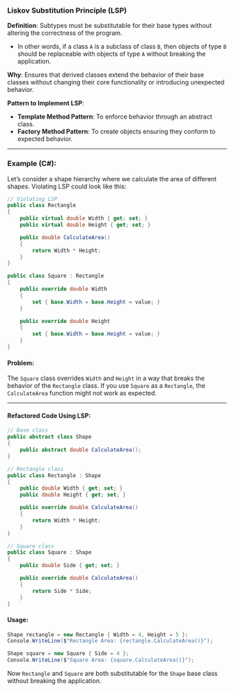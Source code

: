 ﻿### **Liskov Substitution Principle (LSP)**

**Definition**: Subtypes must be substitutable for their base types without altering the correctness of the program.
- In other words, if a class `A` is a subclass of class `B`, then objects of type `B` should be replaceable with objects of type `A` without breaking the application.

**Why**: Ensures that derived classes extend the behavior of their base classes without changing their core functionality or introducing unexpected behavior.

**Pattern to Implement LSP**:
- **Template Method Pattern**: To enforce behavior through an abstract class.
- **Factory Method Pattern**: To create objects ensuring they conform to expected behavior.

---

### **Example (C#)**:

Let’s consider a shape hierarchy where we calculate the area of different shapes. Violating LSP could look like this:

```csharp
// Violating LSP
public class Rectangle
{
    public virtual double Width { get; set; }
    public virtual double Height { get; set; }

    public double CalculateArea()
    {
        return Width * Height;
    }
}

public class Square : Rectangle
{
    public override double Width
    {
        set { base.Width = base.Height = value; }
    }

    public override double Height
    {
        set { base.Width = base.Height = value; }
    }
}
```

#### Problem:
The `Square` class overrides `Width` and `Height` in a way that breaks the behavior of the `Rectangle` class. If you use `Square` as a `Rectangle`, the `CalculateArea` function might not work as expected.

---

#### Refactored Code Using LSP:

```csharp
// Base class
public abstract class Shape
{
    public abstract double CalculateArea();
}

// Rectangle class
public class Rectangle : Shape
{
    public double Width { get; set; }
    public double Height { get; set; }

    public override double CalculateArea()
    {
        return Width * Height;
    }
}

// Square class
public class Square : Shape
{
    public double Side { get; set; }

    public override double CalculateArea()
    {
        return Side * Side;
    }
}
```

#### Usage:
```csharp
Shape rectangle = new Rectangle { Width = 4, Height = 5 };
Console.WriteLine($"Rectangle Area: {rectangle.CalculateArea()}");

Shape square = new Square { Side = 4 };
Console.WriteLine($"Square Area: {square.CalculateArea()}");
```

Now `Rectangle` and `Square` are both substitutable for the `Shape` base class without breaking the application.